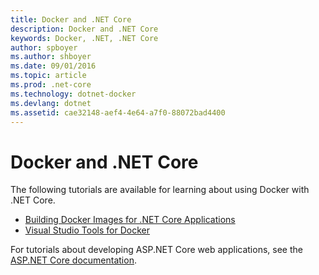 ```yaml
---
title: Docker and .NET Core
description: Docker and .NET Core
keywords: Docker, .NET, .NET Core
author: spboyer
ms.author: shboyer
ms.date: 09/01/2016
ms.topic: article
ms.prod: .net-core
ms.technology: dotnet-docker
ms.devlang: dotnet
ms.assetid: cae32148-aef4-4e64-a7f0-88072bad4400
---
```


# Docker and .NET Core 

The following tutorials are available for learning about using Docker with .NET Core.

- [Building Docker Images for .NET Core Applications](building-net-docker-images.md)
- [Visual Studio Tools for Docker](visual-studio-tools-for-docker.md)

For tutorials about developing ASP.NET Core web applications, see the [ASP.NET Core documentation](https://docs.microsoft.com/aspnet/core/).